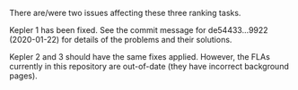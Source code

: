 There are/were two issues affecting these three ranking tasks.

Kepler 1 has been fixed. See the commit message for de54433...9922 (2020-01-22) for
details of the problems and their solutions.

Kepler 2 and 3 should have the same fixes applied. However, the FLAs currently in this
repository are out-of-date (they have incorrect background pages).